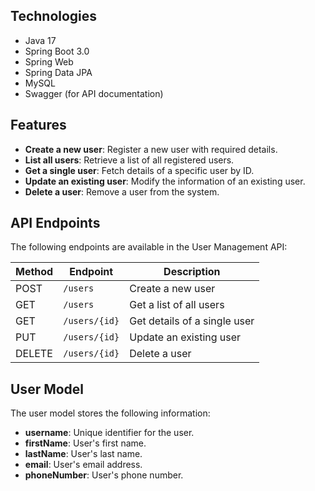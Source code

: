## Technologies

- Java 17
- Spring Boot 3.0
- Spring Web
- Spring Data JPA
- MySQL
- Swagger (for API documentation)

## Features

- **Create a new user**: Register a new user with required details.
- **List all users**: Retrieve a list of all registered users.
- **Get a single user**: Fetch details of a specific user by ID.
- **Update an existing user**: Modify the information of an existing user.
- **Delete a user**: Remove a user from the system.

## API Endpoints

The following endpoints are available in the User Management API:

| Method | Endpoint          | Description                   |
|--------|-------------------|-------------------------------|
| POST   | `/users`          | Create a new user             |
| GET    | `/users`          | Get a list of all users       |
| GET    | `/users/{id}`     | Get details of a single user   |
| PUT    | `/users/{id}`     | Update an existing user        |
| DELETE | `/users/{id}`     | Delete a user                  |

## User Model

The user model stores the following information:

- **username**: Unique identifier for the user.
- **firstName**: User's first name.
- **lastName**: User's last name.
- **email**: User's email address.
- **phoneNumber**: User's phone number.
